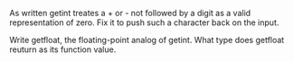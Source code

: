 As written getint treates a + or - not followed by a digit as a valid representation of zero. Fix it to push such a character back on the input.

Write getfloat, the floating-point analog of getint. What type does getfloat reuturn as its function value.